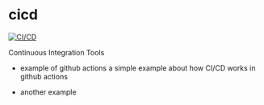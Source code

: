 # cicd

[![CI/CD](https://github.com/SantoshChapagai/nodeCI/actions/workflows/whatever.yml/badge.svg)]([https://github.com/CI-CD-Team/cicd/actions/workflows/main.yml](https://github.com/CI-CD-Team/Task-1))

Continuous Integration Tools

- example of github actions
  a simple example about how CI/CD works in github actions

- another example

